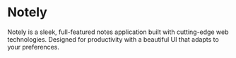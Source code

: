 # Notely
Notely is a sleek, full-featured notes application built with cutting-edge web technologies. Designed for productivity with a beautiful UI that adapts to your preferences.
